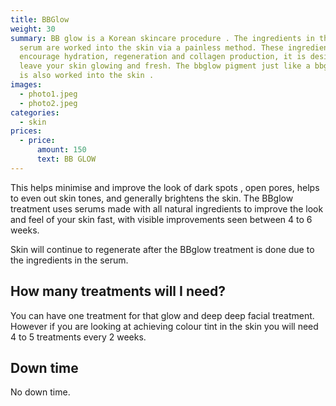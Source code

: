 ```yaml
---
title: BBGlow
weight: 30
summary: BB glow is a Korean skincare procedure . The ingredients in the booster
  serum are worked into the skin via a painless method. These ingredients will
  encourage hydration, regeneration and collagen production, it is designed to
  leave your skin glowing and fresh. The bbglow pigment just like a bbglow cream
  is also worked into the skin .
images:
  - photo1.jpeg
  - photo2.jpeg
categories:
  - skin
prices:
  - price:
      amount: 150
      text: BB GLOW
---
```

This helps minimise and improve the look of dark spots , open pores, helps to even out skin tones, and generally brightens the skin. The BBglow treatment uses serums made with all natural ingredients to improve the look and feel of your skin fast, with visible improvements seen between 4 to 6 weeks.

Skin will continue to regenerate after the BBglow treatment is done due to the ingredients in the serum.

## How many treatments will I need?

You can have one treatment for that glow and deep deep facial treatment. However if you are looking at achieving colour tint in the skin you will need 4 to 5 treatments every 2 weeks.

## Down time

No down time.
